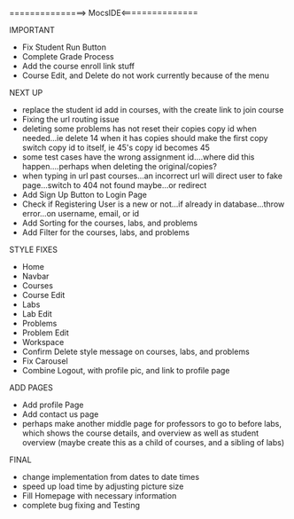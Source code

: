 ===============> MocsIDE<===============

IMPORTANT
* Fix Student Run Button
* Complete Grade Process
* Add the course enroll link stuff
* Course Edit, and Delete do not work currently because of the menu



NEXT UP
* replace the student id add in courses, with the create link to join course
* Fixing the url routing issue
* deleting some problems has not reset their copies copy id when needed...ie delete 14 when it has copies should make the first copy switch copy id to itself, ie 45's copy id becomes 45
* some test cases have the wrong assignment id....where did this happen....perhaps when deleting the original/copies?
* when typing in url past courses...an incorrect url will direct user to fake page...switch to 404 not found maybe...or redirect
* Add Sign Up Button to Login Page
* Check if Registering User is a new or not...if already in database...throw error...on username, email, or id
* Add Sorting for the courses, labs, and problems
* Add Filter for the courses, labs, and problems



STYLE FIXES
* Home
* Navbar
* Courses
* Course Edit
* Labs
* Lab Edit
* Problems
* Problem Edit
* Workspace
* Confirm Delete style message on courses, labs, and problems
* Fix Carousel
* Combine Logout, with profile pic, and link to profile page

ADD PAGES
* Add profile Page
* Add contact us page
* perhaps make another middle page for professors to go to before labs, which shows the course details, and overview as well as student overview (maybe create this as a child of courses, and a sibling of labs)



FINAL
* change implementation from dates to date times
* speed up load time by adjusting picture size
* Fill Homepage with necessary information
* complete bug fixing and Testing